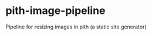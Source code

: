 pith-image-pipeline
===================

Pipeline for resizing images in pith (a static site generator)
